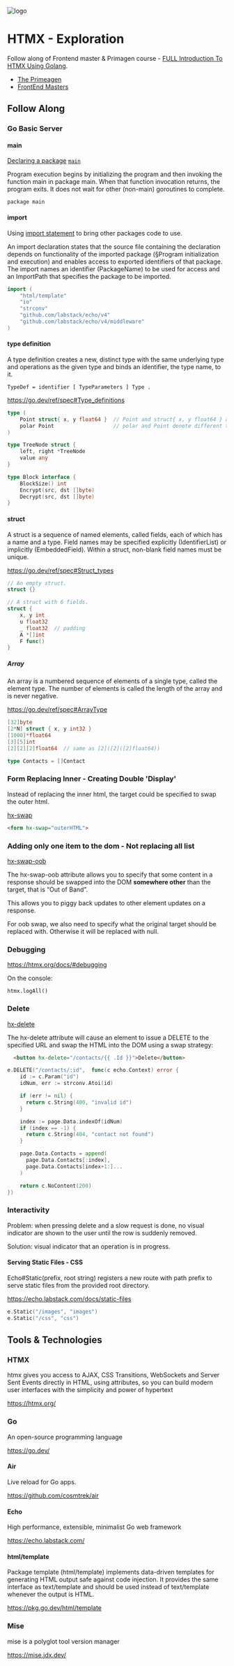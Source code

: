 ![logo](https://github.com/elpddev/exp-htmx/assets/17731302/32d82564-8bfd-4026-83f5-209abfa10844)

# HTMX - Exploration

Follow along of Frontend master & Primagen course - [FULL Introduction To HTMX Using Golang](https://youtu.be/x7v6SNIgJpE?si=_utehPM_u_phix4M).

* [The Primeagen](https://www.youtube.com/channel/UC8ENHE5xdFSwx71u3fDH5Xw)
* [FrontEnd Masters](https://frontendmasters.com/)

## Follow Along

### Go Basic Server

#### main

[Declaring a package](https://go.dev/ref/spec#Package_clause
) [`main`](https://go.dev/ref/spec#Program_initialization)

Program execution begins by initializing the program and then invoking the function main in package main. When that function invocation returns, the program exits. It does not wait for other (non-main) goroutines to complete. 

```
package main
```

#### import

Using [import statement](https://go.dev/ref/spec#Import_declarations) to bring other packages code to use.

An import declaration states that the source file containing the declaration depends on functionality of the imported package (§Program initialization and execution) and enables access to exported identifiers of that package. The import names an identifier (PackageName) to be used for access and an ImportPath that specifies the package to be imported.

```go
import (
	"html/template"
	"io"
	"strconv"
	"github.com/labstack/echo/v4"
	"github.com/labstack/echo/v4/middleware"
)
```

#### type definition

A type definition creates a new, distinct type with the same underlying type and operations as the given type and binds an identifier, the type name, to it.

```
TypeDef = identifier [ TypeParameters ] Type .
```

https://go.dev/ref/spec#Type_definitions

```go
type (
	Point struct{ x, y float64 }  // Point and struct{ x, y float64 } are different types
	polar Point                   // polar and Point denote different types
)

type TreeNode struct {
	left, right *TreeNode
	value any
}

type Block interface {
	BlockSize() int
	Encrypt(src, dst []byte)
	Decrypt(src, dst []byte)
}
```

#### struct

A struct is a sequence of named elements, called fields, each of which has a name and a type. Field names may be specified explicitly (IdentifierList) or implicitly (EmbeddedField). Within a struct, non-blank field names must be unique.

https://go.dev/ref/spec#Struct_types

```go
// An empty struct.
struct {}

// A struct with 6 fields.
struct {
	x, y int
	u float32
	_ float32  // padding
	A *[]int
	F func()
}
```

##### Array

An array is a numbered sequence of elements of a single type, called the element type. The number of elements is called the length of the array and is never negative.

https://go.dev/ref/spec#ArrayType

```go
[32]byte
[2*N] struct { x, y int32 }
[1000]*float64
[3][5]int
[2][2][2]float64  // same as [2]([2]([2]float64))
```

```go
type Contacts = []Contact
```

### Form Replacing Inner - Creating Double 'Display'

Instead of replacing the inner html, the target could be specified to swap the outer html.

[hx-swap](ttps://htmx.org/attributes/hx-swap/)

```html
<form hx-swap="outerHTML">
```

### Adding only one item to the dom - Not replacing all list

[hx-swap-oob](https://htmx.org/attributes/hx-swap-oob/)

The hx-swap-oob attribute allows you to specify that some content in a response should be swapped into the DOM **somewhere other** than the target, that is “Out of Band”. 

This allows you to piggy back updates to other element updates on a response.

For oob swap, we also need to specify what the original target should be replaced with. Otherwise it will be replaced with null.

### Debugging

https://htmx.org/docs/#debugging

On the console:

```
htmx.logAll()
```

### Delete

[hx-delete](https://htmx.org/attributes/hx-delete/)

The hx-delete attribute will cause an element to issue a DELETE to the specified URL and swap the HTML into the DOM using a swap strategy:

```html
  <button hx-delete="/contacts/{{ .Id }}">Delete</button>
```

```go
e.DELETE("/contacts/:id",  func(c echo.Context) error {
    id := c.Param("id")
    idNum, err := strconv.Atoi(id)

    if (err != nil) { 
      return c.String(400, "invalid id")
    }

    index := page.Data.indexOf(idNum)
    if (index == -1) {
      return c.String(404, "contact not found")
    }

    page.Data.Contacts = append(
      page.Data.Contacts[:index], 
      page.Data.Contacts[index+1:]...
    )

    return c.NoContent(200)
})
```

### Interactivity

Problem: when pressing delete and a slow request is done, no visual indicator are shown to the user until the row is suddenly removed.

Solution: visual indicator that an operation is in progress.

#### Serving Static Files - CSS

Echo#Static(prefix, root string) registers a new route with path prefix to serve static files from the provided root directory.

https://echo.labstack.com/docs/static-files

```go
e.Static("/images", "images")
e.Static("/css", "css")
```

## Tools & Technologies

### HTMX

htmx gives you access to AJAX, CSS Transitions, WebSockets and Server Sent Events directly in HTML, using attributes, so you can build modern user interfaces with the simplicity and power of hypertext

https://htmx.org/

### Go

An open-source programming language

https://go.dev/

#### Air

Live reload for Go apps.

https://github.com/cosmtrek/air

#### Echo

High performance, extensible, minimalist Go web framework

https://echo.labstack.com/

#### html/template

Package template (html/template) implements data-driven templates for generating HTML output safe against code injection. It provides the same interface as text/template and should be used instead of text/template whenever the output is HTML.

https://pkg.go.dev/html/template

### Mise

mise is a polyglot tool version manager

https://mise.jdx.dev/
